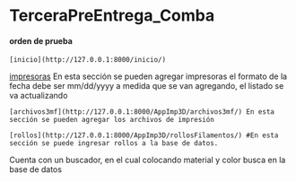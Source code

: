 # TerceraPreEntrega_Comba
#### orden de prueba
	[inicio](http://127.0.0.1:8000/inicio/)
	
 [impresoras](http://127.0.0.1:8000/AppImp3D/impresoras/)  En esta sección se pueden agregar impresoras el formato de la fecha debe ser mm/dd/yyyy
	a medida que se van agregando, el listado se va actualizando
	
	[archivos3mf](http://127.0.0.1:8000/AppImp3D/archivos3mf/) En esta sección se pueden agregar los archivos de impresión
	
	[rollos](http://127.0.0.1:8000/AppImp3D/rollosFilamentos/) #En esta sección se puede ingresar rollos a la base de datos.
   Cuenta con un buscador, en el cual colocando material y color busca en la base de datos	
							
